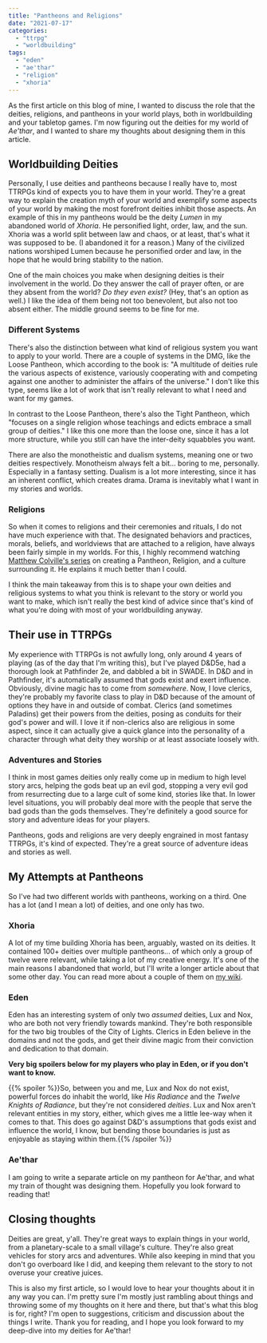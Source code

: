 ```yaml
---
title: "Pantheons and Religions"
date: "2021-07-17"
categories: 
  - "ttrpg"
  - "worldbuilding"
tags: 
  - "eden"
  - "ae'thar"
  - "religion"
  - "xhoria"
---
```


As the first article on this blog of mine, I wanted to discuss the role that the deities, religions, and pantheons in your world plays, both in worldbuilding and your tabletop games. I'm now figuring out the deities for my world of _Ae'thar_, and I wanted to share my thoughts about designing them in this article.

## Worldbuilding Deities

Personally, I use deities and pantheons because I really have to, most TTRPGs kind of expects you to have them in your world. They're a great way to explain the creation myth of your world and exemplify some aspects of your world by making the most forefront deities inhibit those aspects. An example of this in my pantheons would be the deity _Lumen_ in my abandoned world of _Xhoria_. He personified light, order, law, and the sun. Xhoria was a world split between law and chaos, or at least, that's what it was supposed to be. (I abandoned it for a reason.) Many of the civilized nations worshiped Lumen because he personified order and law, in the hope that he would bring stability to the nation.

One of the main choices you make when designing deities is their involvement in the world. Do they answer the call of prayer often, or are they absent from the world? _Do they even exist?_ (Hey, that's an option as well.) I like the idea of them being not too benevolent, but also not too absent either. The middle ground seems to be fine for me.

### Different Systems

There's also the distinction between what kind of religious system you want to apply to your world. There are a couple of systems in the DMG, like the Loose Pantheon, which according to the book is: "A multitude of deities rule the various aspects of existence, variously cooperating with and competing against one another to administer the affairs of the universe." I don't like this type, seems like a lot of work that isn't really relevant to what I need and want for my games.

In contrast to the Loose Pantheon, there's also the Tight Pantheon, which "focuses on a single religion whose teachings and edicts embrace a small group of deities." I like this one more than the loose one, since it has a lot more structure, while you still can have the inter-deity squabbles you want.

There are also the monotheistic and dualism systems, meaning one or two deities respectively. Monotheism always felt a bit… boring to me, personally. Especially in a fantasy setting. Dualism is a lot more interesting, since it has an inherent conflict, which creates drama. Drama is inevitably what I want in my stories and worlds.

### Religions

So when it comes to religions and their ceremonies and rituals, I do not have much experience with that. The designated behaviors and practices, morals, beliefs, and worldviews that are attached to a religion, have always been fairly simple in my worlds. For this, I highly recommend watching [Matthew Colville's series](https://www.youtube.com/watch?v=Ml88aKmJyVM) on creating a Pantheon, Religion, and a culture surrounding it. He explains it much better than I could.

I think the main takeaway from this is to shape your own deities and religious systems to what you think is relevant to the story or world you want to make, which isn't really the best kind of advice since that's kind of what you're doing with most of your worldbuilding anyway.

## Their use in TTRPGs

My experience with TTRPGs is not awfully long, only around 4 years of playing (as of the day that I'm writing this), but I've played D&D5e, had a thorough look at Pathfinder 2e, and dabbled a bit in SWADE. In D&D and in Pathfinder, it's automatically assumed that gods exist and exert influence. Obviously, divine magic has to come from _somewhere_. Now, I love clerics, they're probably my favorite class to play in D&D because of the amount of options they have in and outside of combat. Clerics (and sometimes Paladins) get their powers from the deities, posing as conduits for their god's power and will. I love it if non-clerics also are religious in some aspect, since it can actually give a quick glance into the personality of a character through what deity they worship or at least associate loosely with.

### Adventures and Stories

I think in most games deities only really come up in medium to high level story arcs, helping the gods beat up an evil god, stopping a very evil god from resurrecting due to a large cult of some kind, stories like that. In lower level situations, you will probably deal more with the people that serve the bad gods than the gods themselves. They're definitely a good source for story and adventure ideas for your players.

Pantheons, gods and religions are very deeply engrained in most fantasy TTRPGs, it's kind of expected. They're a great source of adventure ideas and stories as well.

## My Attempts at Pantheons

So I've had two different worlds with pantheons, working on a third. One has a lot (and I mean a lot) of deities, and one only has two.

### Xhoria

A lot of my time building Xhoria has been, arguably, wasted on its deities. It contained 100+ deities over multiple pantheons... of which only a group of twelve were relevant, while taking a lot of my creative energy. It's one of the main reasons I abandoned that world, but I'll write a longer article about that some other day. You can read more about a couple of them on [my wiki](https://xhoria.miraheze.org/wiki/Pantheons_of_Xhoria).

### Eden

Eden has an interesting system of only two _assumed_ deities, Lux and Nox, who are both not very friendly towards mankind. They're both responsible for the two big troubles of the City of Lights. Clerics in Eden believe in the domains and not the gods, and get their divine magic from their conviction and dedication to that domain.

**Very big spoilers below for my players who play in Eden, or if you don't want to know.**

{{% spoiler %}}So, between you and me, Lux and Nox do not exist, powerful forces do inhabit the world, like _His Radiance_ and the _Twelve Knights of Radiance_, but they're not considered _deities_. Lux and Nox aren't relevant entities in my story, either, which gives me a little lee-way when it comes to that. This does go against D&D's assumptions that gods exist and influence the world, I know, but bending those boundaries is just as enjoyable as staying within them.{{% /spoiler %}}

### Ae'thar

I am going to write a separate article on my pantheon for Ae'thar, and what my train of thought was designing them. Hopefully you look forward to reading that!

## Closing thoughts

Deities are great, y'all. They're great ways to explain things in your world, from a planetary-scale to a small village's culture. They're also great vehicles for story arcs and adventures. While also keeping in mind that you don't go overboard like I did, and keeping them relevant to the story to not overuse your creative juices.

This is also my first article, so I would love to hear your thoughts about it in any way you can. I'm pretty sure I'm mostly just rambling about things and throwing some of my thoughts on it here and there, but that's what this blog is for, right? I'm open to suggestions, criticism and discussion about the things I write. Thank you for reading, and I hope you look forward to my deep-dive into my deities for Ae'thar!
